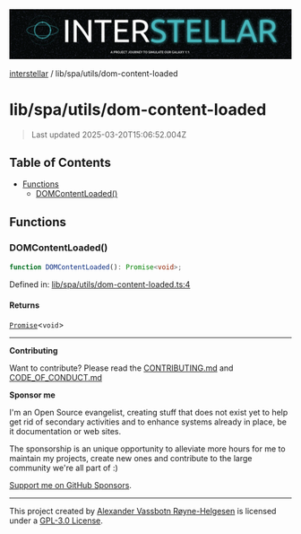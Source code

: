 <div><img alt="SPECCER logo" src="https://raw.githubusercontent.com/phun-ky/interstellar/main/public/interstellar-header.png" style="max-height:120px;"/></div>

[interstellar](../../../README.md) / lib/spa/utils/dom-content-loaded

# lib/spa/utils/dom-content-loaded

> Last updated 2025-03-20T15:06:52.004Z

## Table of Contents

- [Functions](#functions)
  - [DOMContentLoaded()](#domcontentloaded)

## Functions

### DOMContentLoaded()

```ts
function DOMContentLoaded(): Promise<void>;
```

Defined in:
[lib/spa/utils/dom-content-loaded.ts:4](https://github.com/phun-ky/interstellar/blob/main/src/lib/spa/utils/dom-content-loaded.ts#L4)

#### Returns

[`Promise`](https://developer.mozilla.org/docs/Web/JavaScript/Reference/Global_Objects/Promise)<`void`>

---

**Contributing**

Want to contribute? Please read the
[CONTRIBUTING.md](https://github.com/phun-ky/interstellar/blob/main/CONTRIBUTING.md)
and
[CODE_OF_CONDUCT.md](https://github.com/phun-ky/interstellar/blob/main/CODE_OF_CONDUCT.md)

**Sponsor me**

I'm an Open Source evangelist, creating stuff that does not exist yet to help
get rid of secondary activities and to enhance systems already in place, be it
documentation or web sites.

The sponsorship is an unique opportunity to alleviate more hours for me to
maintain my projects, create new ones and contribute to the large community
we're all part of :)

[Support me on GitHub Sponsors](https://github.com/sponsors/phun-ky).

---

This project created by [Alexander Vassbotn Røyne-Helgesen](http://phun-ky.net)
is licensed under a
[GPL-3.0 License](https://choosealicense.com/licenses/gpl-3.0/).
